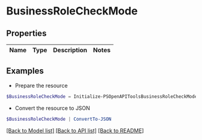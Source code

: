 # BusinessRoleCheckMode
## Properties

Name | Type | Description | Notes
------------ | ------------- | ------------- | -------------

## Examples

- Prepare the resource
```powershell
$BusinessRoleCheckMode = Initialize-PSOpenAPIToolsBusinessRoleCheckMode 
```

- Convert the resource to JSON
```powershell
$BusinessRoleCheckMode | ConvertTo-JSON
```

[[Back to Model list]](../README.md#documentation-for-models) [[Back to API list]](../README.md#documentation-for-api-endpoints) [[Back to README]](../README.md)

